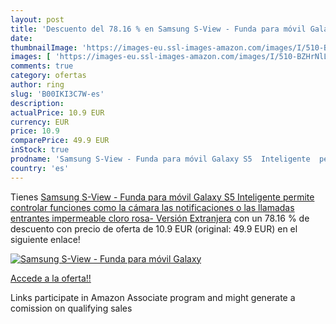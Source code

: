 ```yaml
---
layout: post
title: 'Descuento del 78.16 % en Samsung S-View - Funda para móvil Galaxy'
date: 
thumbnailImage: 'https://images-eu.ssl-images-amazon.com/images/I/510-BZHrNlL._SL200_.jpg'
images: [ 'https://images-eu.ssl-images-amazon.com/images/I/510-BZHrNlL._SL200_.jpg' ]
comments: true
category: ofertas
author: ring
slug: 'B00IKI3C7W-es'
description:
actualPrice: 10.9 EUR
currency: EUR
price: 10.9
comparePrice: 49.9 EUR
inStock: true
prodname: 'Samsung S-View - Funda para móvil Galaxy S5  Inteligente  permite controlar funciones como la cámara  las notificaciones o las llamadas entrantes  impermeable   cloro rosa- Versión Extranjera'
country: 'es'
---
```


Tienes [Samsung S-View - Funda para móvil Galaxy S5  Inteligente  permite controlar funciones como la cámara  las notificaciones o las llamadas entrantes  impermeable   cloro rosa- Versión Extranjera](https://www.amazon.es/dp/B00IKI3C7W/?tag=tolees-21) con un 78.16 % de descuento con precio de oferta de 10.9 EUR (original: 49.9 EUR) en el siguiente enlace!

[![Samsung S-View - Funda para móvil Galaxy](https://images-eu.ssl-images-amazon.com/images/I/510-BZHrNlL._SL200_.jpg)](https://www.amazon.es/dp/B00IKI3C7W/?tag=tolees-21)

[Accede a la oferta!!](https://www.amazon.es/dp/B00IKI3C7W/?tag=tolees-21)

Links participate in Amazon Associate program and might generate a comission on qualifying sales


